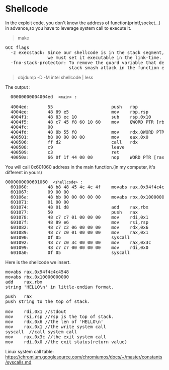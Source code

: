 # Shellcode

In the exploit code, you don't know the address of function(printf,socket...) in advance,so you have to leverage system call to execute it.

> make
<pre>
GCC flags
  -z execstack: Since our shellcode is in the stack segment,
                we must set it executable in the link-time.
  -fno-stack-protector: To remove the guard variable that detecting 
                        stack smash attack in the function epilogue.
</pre>
> objdump -D -M intel shellcode | less

The output :
<pre>
  00000000004004ed  <code>&lt;main&gt;</code> :

  4004ed:       55                      push   rbp
  4004ee:       48 89 e5                mov    rbp,rsp
  4004f1:       48 83 ec 10             sub    rsp,0x10
  4004f5:       48 c7 45 f8 60 10 60    mov    QWORD PTR [rbp-0x8],0x601060
  4004fc:       00 
  4004fd:       48 8b 55 f8             mov    rdx,QWORD PTR [rbp-0x8]
  400501:       b8 00 00 00 00          mov    eax,0x0
  400506:       ff d2                   call   rdx
  400508:       c9                      leave  
  400509:       c3                      ret    
  40050a:       66 0f 1f 44 00 00       nop    WORD PTR [rax+rax*1+0x0]
</pre>
You will call 0x601060 address in the main function.(in my computer, it's different in yours)

<pre>
0000000000601060  <code>&lt;shellcode&gt;</code> :
  601060:       48 b8 48 45 4c 4c 4f    movabs rax,0x94f4c4c4548
  601067:       09 00 00 
  60106a:       48 bb 00 00 00 00 00    movabs rbx,0x10000000000
  601071:       01 00 00 
  601074:       48 01 d8                add    rax,rbx
  601077:       50                      push   rax
  601078:       48 c7 c7 01 00 00 00    mov    rdi,0x1
  60107f:       48 89 e6                mov    rsi,rsp
  601082:       48 c7 c2 06 00 00 00    mov    rdx,0x6
  601089:       48 c7 c0 01 00 00 00    mov    rax,0x1
  601090:       0f 05                   syscall 
  601092:       48 c7 c0 3c 00 00 00    mov    rax,0x3c
  601099:       48 c7 c7 00 00 00 00    mov    rdi,0x0
  6010a0:       0f 05                   syscall 
</pre>
Here is the shellcode we insert.
<pre>
movabs rax,0x94f4c4c4548
movabs rbx,0x10000000000
add    rax,rbx
string 'HELLO\n' in little-endian format.
</pre>
<pre>
push   rax
push string to the top of stack.

mov    rdi,0x1 //stdout
mov    rsi,rsp //rsp is the top of stack.
mov    rdx,0x6 //the len of 'HELLO\n'
mov    rax,0x1 //the write system call
syscall  //call system call
mov    rax,0x3c //the exit system call
mov    rdi,0x0 //the exit status(return value)
</pre>
Linux system call table: https://chromium.googlesource.com/chromiumos/docs/+/master/constants/syscalls.md
